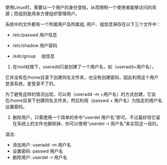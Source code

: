 
使用Linux时，需要以一个用户的身份登陆，从而限制一个使用者能够访问的资源；而组则是用来方便组织管理用户。

系统中的文件都有一个所属用户及所属组; 用户、组信息保存在以下三个文件中：

- /etc/passwd   用户信息

- /etc/shadow  用户密码

- /edc/group 　组信息



1. 在root权限下，useradd只是创建了一个用户名，如（useradd+用户名），

它并没有在/home目录下创建同名文件夹，也没有创建密码，因此利用这个用户登录系统，是登录不了的，

为了避免这样的情况出现，可以用（useradd -m +用户名）的方式创建，它会在/home目录下创建同名文件夹，然后利用（passwd + 用户名）为指定的用户名设置密码。

2. 删除用户，只需使用一个简单的命令"userdel 用户名"即可。不过最好将它留在系统上的文件也删除掉，你可以使用"userdel -r 用户名"来实现这一目的。

语法:

- 添加用户: useradd -m 用户名
- 设置密码: passwd 用户名
- 删除用户: userdel -r 用户名
